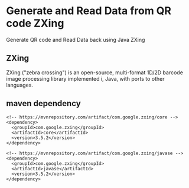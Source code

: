 # Generate and Read Data from QR code ZXing
Generate QR code and Read Data back using Java ZXing

## ZXing
ZXing ("zebra crossing") is an open-source, multi-format 1D/2D barcode image processing library implemented i, Java, with ports to other languages.

## maven dependency

    <!-- https://mvnrepository.com/artifact/com.google.zxing/core -->
    <dependency>
      <groupId>com.google.zxing</groupId>
      <artifactId>core</artifactId>
      <version>3.5.2</version>
    </dependency>

    <!-- https://mvnrepository.com/artifact/com.google.zxing/javase -->
    <dependency>
      <groupId>com.google.zxing</groupId>
      <artifactId>javase</artifactId>
      <version>3.5.2</version>
    </dependency>
